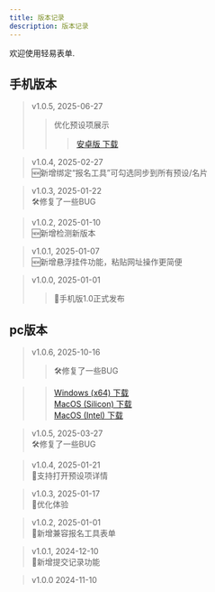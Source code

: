 ```yaml
---
title: 版本记录
description: 版本记录
---
```


欢迎使用轻易表单.

## 手机版本
> v1.0.5, 2025-06-27</br>
> > 优化预设项展示</br>
> >><a href="/download/qingyi-1.0.5.apk" download>安卓版 下载</a></br>

> v1.0.4, 2025-02-27</br>
> 🆕新增绑定“报名工具”可勾选同步到所有预设/名片</br>

> v1.0.3, 2025-01-22</br>
> 🛠️修复了一些BUG</br>

> v1.0.2, 2025-01-10</br>
> 🆕新增检测新版本</br>


> v1.0.1, 2025-01-07</br>
> 🆕新增悬浮挂件功能，粘贴网址操作更简便</br>


> v1.0.0, 2025-01-01</br>
> > 🎉手机版1.0正式发布</br>



## pc版本
> v1.0.6, 2025-10-16</br>
> > 🛠️修复了一些BUG</br>

>><a href="/download/qingyi-1.0.6.exe" download>Windows (x64) 下载</a></br>
>><a href="/download/qingyi-1.0.6.dmg" download>MacOS (Silicon) 下载</a></br>
>><a href="/download/qingyi-1.0.6-intel.dmg" download>MacOS (Intel) 下载</a>


> v1.0.5, 2025-03-27</br>
> 🛠️修复了一些BUG</br>


> v1.0.4, 2025-01-21</br>
> 📣支持打开预设项详情</br>

> v1.0.3, 2025-01-17</br>
> 📣优化体验</br>

> v1.0.2, 2025-01-01</br>
> 📣新增兼容报名工具表单</br>

> v1.0.1, 2024-12-10</br>
> 📣新增提交记录功能</br>

> v1.0.0 2024-11-10</br>
